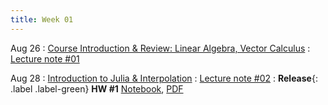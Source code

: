```yaml
---
title: Week 01
---
```


Aug 26
: [Course Introduction & Review: Linear Algebra, Vector Calculus](https://boguoporousmedia.github.io/HWRS504-2025Fall/lecture/)
  : [Lecture note #01](https://boguoporousmedia.github.io/HWRS504-2025Fall/lecture/)

Aug 28
: [Introduction to Julia & Interpolation](https://boguoporousmedia.github.io/HWRS504-2025Fall/lecture/)
  : [Lecture note #02](https://boguoporousmedia.github.io/HWRS504-2025Fall/lecture/)
: **Release**{: .label .label-green} **HW #1** [Notebook](../homework/hw1.html), [PDF](../homework/hw1.pdf)
